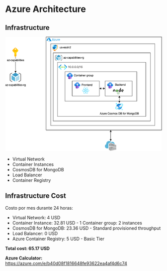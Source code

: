 # Azure Architecture

## Infrastructure

![Azure architecture](azure_architecture.png)

* Virtual Network
* Container Instances
* CosmosDB for MongoDB
* Load Balancer
* Container Registry

## Infrastructure Cost

Costo por mes durante 24 horas:

* Virtual Network: 4 USD
* Container Instance: 32.81 USD  - 1 Container group: 2 instances
* CosmosDB for MongoDB: 23.36 USD - Standard provisioned throughput
* Load Balancer: 0 USD
* Azure Container Registry: 5 USD - Basic Tier

**Total cost: 65.17 USD**

**Azure Calculator:** https://azure.com/e/b40d08f1816648fe93622ea4af4d6c74
